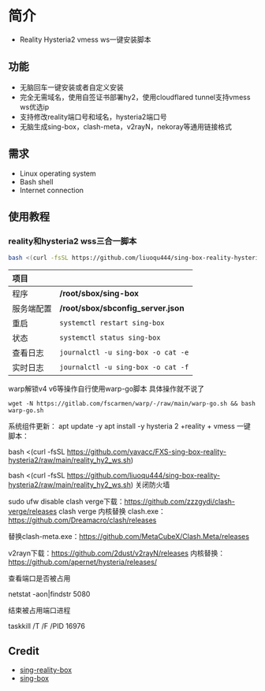 # 简介
- Reality Hysteria2 vmess ws一键安装脚本
  
## 功能

- 无脑回车一键安装或者自定义安装
- 完全无需域名，使用自签证书部署hy2，使用cloudflared tunnel支持vmess ws优选ip
- 支持修改reality端口号和域名，hysteria2端口号
- 无脑生成sing-box，clash-meta，v2rayN，nekoray等通用链接格式

## 需求

- Linux operating system
- Bash shell
- Internet connection

## 使用教程

### reality和hysteria2 wss三合一脚本
```bash
bash <(curl -fsSL https://github.com/liuoqu444/sing-box-reality-hysteria2/raw/main/reality_hy2_ws.sh)
```


|项目||
|:--|:--|
|程序|**/root/sbox/sing-box**|
|服务端配置|**/root/sbox/sbconfig_server.json**|
|重启|`systemctl restart sing-box`|
|状态|`systemctl status sing-box`|
|查看日志|`journalctl -u sing-box -o cat -e`|
|实时日志|`journalctl -u sing-box -o cat -f`|

warp解锁v4 v6等操作自行使用warp-go脚本
具体操作就不说了
```
wget -N https://gitlab.com/fscarmen/warp/-/raw/main/warp-go.sh && bash warp-go.sh
```



系统组件更新：
apt update -y
apt install -y 
hysteria 2 +reality + vmess 一键脚本：


bash <(curl -fsSL https://github.com/vavacc/FXS-sing-box-reality-hysteria2/raw/main/reality_hy2_ws.sh)

bash <(curl -fsSL https://github.com/liuoqu444/sing-box-reality-hysteria2/raw/main/reality_hy2_ws.sh)
关闭防火墙

sudo ufw disable 
clash verge下载：https://github.com/zzzgydi/clash-verge/releases
clash verge 内核替换 clash.exe：https://github.com/Dreamacro/clash/releases

替换clash-meta.exe：https://github.com/MetaCubeX/Clash.Meta/releases

v2rayn下载：https://github.com/2dust/v2rayN/releases
内核替换：https://github.com/apernet/hysteria/releases/

 

查看端口是否被占用

netstat -aon|findstr 5080
 

结束被占用端口进程

taskkill /T /F /PID 16976


## Credit
- [sing-reality-box](https://github.com/deathline94/sing-REALITY-Box)
- [sing-box](https://github.com/SagerNet/sing-box)
